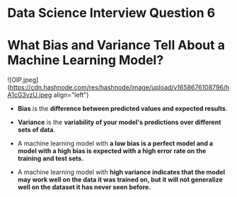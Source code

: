 # Data Science Interview Question 6

# What Bias and Variance Tell About a Machine Learning Model?


![OIP.jpeg](https://cdn.hashnode.com/res/hashnode/image/upload/v1658676108796/hA1cG3vzU.jpeg align="left")


- **Bias** is the **difference between predicted values and expected results**.

- **Variance** is the **variability of your model's predictions over different sets of data**.

- A machine learning model with **a low bias is a perfect model and a model with a high bias is expected with a high error rate on the training and test sets.**

- A machine learning model with **high variance indicates that the model may work well on the data it was trained on, but it will not generalize well on the dataset it has never seen before.**